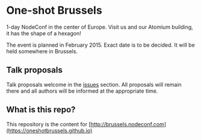 # One-shot Brussels

1-day NodeConf in the center of Europe. Visit us and our Atomium building, it has the shape of a hexagon!

The event is planned in February 2015. Exact date is to be decided. It will be held somewhere in Brussels.


## Talk proposals

Talk proposals welcome in the [issues](https://github.com/oneshotbrussels/oneshotbrussels.github.io/issues) section.
All proposals will remain there and all authors will be informed at the appropriate time.

## What is this repo?

This repository is the content for [http://brussels.nodeconf.com](https://oneshotbrussels.github.io)
